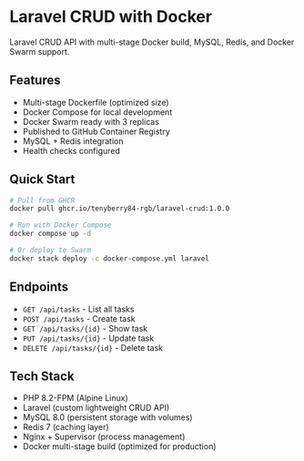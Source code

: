 # Laravel CRUD with Docker

Laravel CRUD API with multi-stage Docker build, MySQL, Redis, and Docker Swarm support.

## Features
- Multi-stage Dockerfile (optimized size)
- Docker Compose for local development
- Docker Swarm ready with 3 replicas
- Published to GitHub Container Registry
- MySQL + Redis integration
- Health checks configured

## Quick Start

```bash
# Pull from GHCR
docker pull ghcr.io/tenyberry84-rgb/laravel-crud:1.0.0

# Run with Docker Compose
docker compose up -d

# Or deploy to Swarm
docker stack deploy -c docker-compose.yml laravel
```

## Endpoints
- `GET /api/tasks` - List all tasks
- `POST /api/tasks` - Create task
- `GET /api/tasks/{id}` - Show task
- `PUT /api/tasks/{id}` - Update task
- `DELETE /api/tasks/{id}` - Delete task

## Tech Stack
- PHP 8.2-FPM (Alpine Linux)
- Laravel (custom lightweight CRUD API)
- MySQL 8.0 (persistent storage with volumes)
- Redis 7 (caching layer)
- Nginx + Supervisor (process management)
- Docker multi-stage build (optimized for production)
